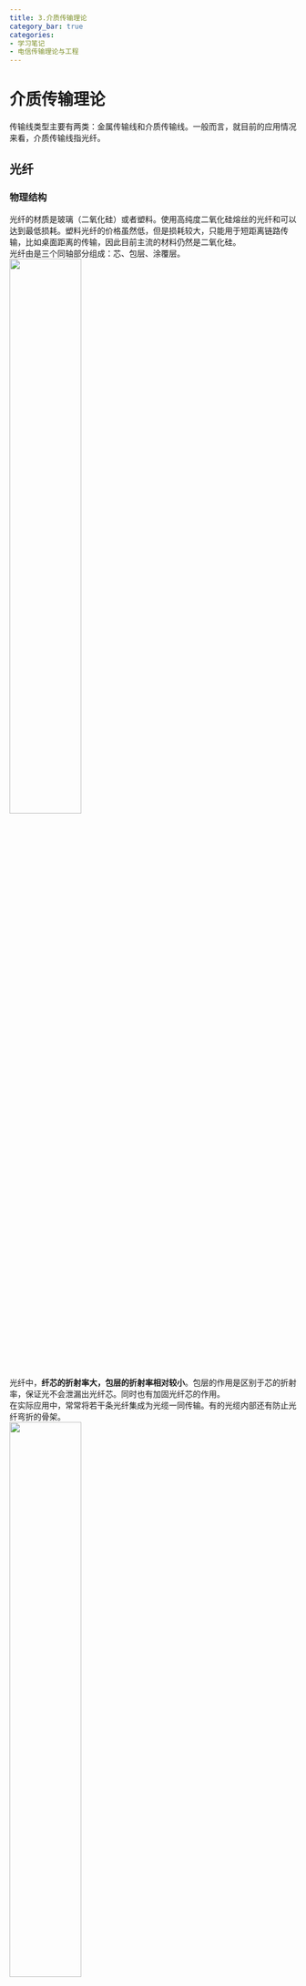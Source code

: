 ```yaml
---
title: 3.介质传输理论
category_bar: true
categories: 
- 学习笔记
- 电信传输理论与工程
---
```

# 介质传输理论
传输线类型主要有两类：金属传输线和介质传输线。一般而言，就目前的应用情况来看，介质传输线指光纤。

## 光纤
### 物理结构
光纤的材质是玻璃（二氧化硅）或者塑料。使用高纯度二氧化硅熔丝的光纤和可以达到最低损耗。塑料光纤的价格虽然低，但是损耗较大，只能用于短距离链路传输，比如桌面距离的传输，因此目前主流的材料仍然是二氧化硅。   
光纤由是三个同轴部分组成：芯、包层、涂覆层。  
<img src = https://cdn.jsdelivr.net/gh/l61012345/Pic/img/20220522132920.png width=50%>  

光纤中，**纤芯的折射率大，包层的折射率相对较小**。包层的作用是区别于芯的折射率，保证光不会泄漏出光纤芯。同时也有加固光纤芯的作用。  
在实际应用中，常常将若干条光纤集成为光缆一同传输。有的光缆内部还有防止光纤弯折的骨架。  
<img src = https://cdn.jsdelivr.net/gh/l61012345/Pic/img/20220522134518.png width=50%>


### 传输特性
光纤中携带信息的光通过光纤芯的内部全反射沿着光纤径向传输。由于用作传输的光通常频率非常高，通常以太赫兹计，其频率难以被直接测量，光线中使用另一参数“波导波长”(guide wavelength)来描述用做传输的光的特性，定义波导波长为光在光纤中传播的速度$v$与光频率之比：   
$$λ_g=\frac{v}{f}$$
光的传输特性由光谱(spectrum)表示，类似于频谱，其反映了光的波长与增益的关系。类比于带宽，光谱中的线谱宽度/线宽(linewidth)表示光束光谱的宽度或者吸收特性。  
光纤传输系统中的发射器通常是发光二极管或者是激光发射器，其将编码好的信息转换为光信号然后发射。通常发光二极管的支持传输的线宽在60nm，激光发射器支持传输的线宽在5到10nm左右。更窄的线宽意味着更高的传输数据率。  

光纤按照其内部的折射率分布可以分为：阶跃光纤和渐变光纤。阶跃光纤中纤芯和包层的折射率都是不变的常数。而渐变光纤中纤芯的折射率从轴心沿半径轴向逐渐增大，包层折射率不变。  
光在光纤中的传输可能会出现多种光路，平行于轴线的的光的传播模式称为单模，而有多条折射和反射的光路的光的传播模式称为多模。其具体物理意义为光的亥姆霍兹方程解的个数，在后面的内容中会详细解释。  
在工作波长一定的情况下，光纤中只有一种传输模式的光纤称为单模光纤，有多种传输模式的光纤称为多模光纤，按照折射率分布有可以分为多模渐变光纤和多模阶跃光纤。  
多模光纤的传输容量小，传输性能差，带宽窄。而单模光纤中不存在不同模式的传输时延，具有良好的传输特性。  

## 光传输理论
由于光的频率过高，此时不太容易能够像分析金属传输线那样将光纤等效为若干段等效电路。在分析光在光纤中的传输方式时，通常有依据光传播理论分析的射线分析方法，也可以有依据电磁波传播特性分析的波动分析方法。  

### 射线理论
#### 光传播定律
光在两种不同的介质界面上会发生反射和折射。定义光入射的角度与垂直分界面的法线夹角为入射角，反射角为反射光与法线的夹角。当光的入射角为$θ_i$时，其发生反射的反射角与入射角相等：  
$$θ_i=θ_{refl}$$
同时，折射定律认为折射光位于法线和入射线决定的平面内，且入射光和折射光位于法线的两侧，有：  
$$n_1sinθ_i=n_2sinθ_{refr}$$
其中入射介质的折射率为$n_1$，折射介质的折射率为$n_2$。  
当入射角大于某一角度入射时便不再出现折射光，这种现象称为全反射(total inner reflection)。这个角度称为临界角。有：  
$$sinθ_c=\frac{n_2}{n_1}$$
<img src = https://cdn.jsdelivr.net/gh/l61012345/Pic/img/20220522144004.png width=50%>  

#### 阶跃光纤的子午面射线分析
光在光线中的传播路径有两种：一种是光始终在光纤的轴平面内传播，这样的光纤称为子午线。另一种是光在传播过程中，传播轨迹不在同一个平面内，且不与光纤轴相交，这种光线称为斜射光线。  
<img src = https://cdn.jsdelivr.net/gh/l61012345/Pic/img/20220522144352.png width=50%>  

对于子午线射线，其传播路径如图所示：  
<img src = https://cdn.jsdelivr.net/gh/l61012345/Pic/img/20220522144629.png width=80%>  

如图，光从某种折射率为$n_0$的介质中入射到光纤芯中，当光的入射角为$α$时，使得折射光恰好能够在光纤芯与光纤包层的分界面上发生全反射。定义此时的入射角$α$为纤芯端面的最大入射角，**凡是入射角小于$α$的光线均可以在光纤内发生全反射**。  
根据折射定律，在纤芯端面有：  
$$n_0sinα=n_1sinβ$$
根据几何关系：$β=90°-θ_c$，那么有：  
$$n_0sinα=n_1cosθ_c$$
根据全反射的定义：  
$$sinθ_c=\frac{n_2}{n_1}$$
带入到之前的公式，有：  
$$\begin{aligned}
    n_0sinα&=n_1cosθ_c\\
    &=n_1\sqrt{1-sin^2θ_c}\\
    &=n_1\sqrt{1-(\frac{n_2}{n_1})^2}
\end{aligned}$$
定义$Δ=\frac{n_1^2-n_2^2}{2n_1^2}$称为光纤的相对折射率差。有近似关系：   
$$Δ=\frac{n_1^2-n_2^2}{2n_1^2}≈n_1\sqrt{n_1^2-n_2^2}$$
定义光纤的数值孔径（numerical aperture，$NA$）为：  
$$NA=n_0sinα$$
数值孔径表征了光纤的光的收集能力，可以发现$n_1$和$n_2$相差越大，$Δ$越大，光纤的数值孔径越大，集光能力越强。  
在渐变光纤中，可以把光纤芯径向拆分为宽度非常小的若干段，在每一段中，光都线性地发生折射。  
<img src = https://cdn.jsdelivr.net/gh/l61012345/Pic/img/20220522165644.png width=50%>  

### 波动理论*
由于光是一种电磁波，也可以使用波动理论对光在光纤内部的传输进行分析。  
在光纤中横向电场偏振方向在传输过程中保持不变，设横向电场的偏振沿着$y$方向，其满足标量亥姆霍兹方程：  
$$▿^2E_y(r,θ,z)+k_0^2n^2E_y(r,θ,z)=0$$
其中$k_0$是真空中的波数，$n$是介质的折射率。  
在纤芯和包层中，令$a$是纤芯半径，有：  
$$U=a\sqrt{n_1^2k_0^2-β^2}$$
表示波导径向归一化相位常数，表示光沿径向发生的相位变化。  
$$W=a\sqrt{β^2-n_2^2k_0^2}$$
表示波导径向归一化衰减常数，表示光沿径向发生的幅度变化。  
定义径向归一化频率为：  
$$V=\sqrt{U^2+W^2}=n_1k_0a\sqrt{2Δ}$$

类似于金属传输线，光信号在光纤中传播的最低频率称为截止频率，低于截止频率的的光信号无法在光纤中有效传输。截止频率发生时，径向归一化衰减常数$W$为零，随着频率的减小，$W$便不再为实数。截止频率发生时：
$$V_c^2=U_c^2,W_c=V_c$$
在单模光纤中，光单模传输的条件为：  
$$0<V<2.404$$
这个条件称为单模传输条件。在单模传输条件下，光的传播模式为单模，其不存在模式色散且带宽很宽，可以用于长距离大容量通信。    

## 光纤传输特性的影响因素
### 光纤的传输损耗
光在传输的过程当中的主要损耗依据来源分为固有损耗(intrinsic attenuation)和外在损耗(extrinsic attenuation)。固有损耗指光纤自身的传输损耗，外在损耗指光纤在使用时引起的传输损耗。    

#### 固有损耗
- 吸收损耗  
在光传输过程中光使得光纤材料中的粒子吸收光能，发生跃迁的能量损耗称为吸收损耗。通常，这些粒子只吸收特定波长的光，因此吸收损耗与传输光的波长有关。对于二氧化硅，其衰减在光波长为1400nm时最为显著。为了减少吸收损耗，规定光通信中使用衰减相对较少的三个波长窗口：**850nm，1310nm和1550nm**。  

- 散射损耗  
散射损耗是由于材料不均匀使得光散射使得光能辐射出光纤外引起的能量损失。总体来讲，散射损耗是由于光纤的非线性特性造成的。这些非线性效应包括：瑞利散射、受激布里渊散射、受激拉曼散射、折射率扰动等等。
散射损耗中主要考虑瑞利散射引起的损耗。光纤制造时，由于熔融态玻璃分子的热运动引起其内部结构的密度不均匀和折射率起伏，故对光产生散射，比光波长小得多的粒子引起的散射称为瑞利散射。  

 
#### 外在损耗
- 接续损耗  
两光纤连接处所产生的损耗。一般而言，光纤的接续方式有两种：活动接续（比如接头）和固定接续（比如熔接：将两根光纤芯融化后相接在一起，再加上包层的方法）；使用活动接续可能导致两根光纤的纤芯位置出现偏差。常见原因还有两根光纤数值孔径不同，折射率分布不同等。  

- 弯曲损耗和微弯曲损耗  
在敷设和连接光缆时可能会使得光纤产生明显的弯折，光在通过这样的弯折处时发生的损耗称为弯曲损耗(macrobending attenuation)。同时，在制作缆线的过程中不可避免地会对光纤有细微挤压，或者环境温度的使光纤热胀冷缩，光在通过这些肉眼不可见的细微挤压处时发生光泄漏产生的损耗称为微弯曲损耗(microbending attenuation)。  

### 光纤的色散
光纤中传输的光由于多种模式或不同频率在传输过程中群速度不一致，到达接收机的时间也不一致，在接收机一侧会观察到单个字符信号发生时域扩展和畸变，这样的现象称为色散。由于时域拓展，色散会引起码间串扰。因此，**色散程度决定了光纤的传输带宽，限制了系统传输速率和传输距离**。  
光纤中的色散分为三类：模式色散，材料色散，波导色散和偏振色散。其中**对传输影响最严重的是模式色散**。  

#### 模式色散
光纤中不同传播模式的光沿着光纤轴向传播的群速度不同，因而在接收端产生的波形时域扩展的现象称为模式色散。模式色散的程度和相对折射率差以及光纤的长度成正比：光纤越长，相对折射率差越大，模式色散越严重。  

#### 材料色散*
由于光纤材料折射率随着光波长的变化而变化，使得各波长的光信号传播速度不同，在接收端产生的波形时域扩展的现象称为材料色散。材料色散取决于光纤材料折射率的波长特性和光源的线宽。  

#### 波导色散*
在不同波长下，其相位常数$β$不同而导致的群速度不同发生的色散现象称为波导色散，波导色散与光纤的结构有关，也称为结构色散。  

#### 偏振色散*
偏振色散是单模光纤特有的一种色散。由于单模光纤中传输模式可以分解为两个相互正交的模，其电场沿着$x$,$y$方向偏振，这两个模的相位常数$β$不同而导致的群速度不同发生的色散现象称为偏振色散。  

**多模光纤中，模式色散的影响程度远大于材料色散，波导色散的影响最次。**  
**单模光纤中，模式色散为0，色散主要是材料色散，波导色散较小，偏振色散一般可以忽略。**  
色散描述的是光纤中的光信号时域扩展的程度，而带宽这一现象在频域的表现。光纤的带宽建议单位为每千米带宽，表示为：  

$$B_0 \vert_{MHz}≈\frac{ɛ×10^6}{D×Δλ}$$


## 光纤传输系统
### 光纤传输系统的构成
一个简单的光纤传输系统如下图所示：  
<img src = https://cdn.jsdelivr.net/gh/l61012345/Pic/img/20220526141315.png width=50%>  

在发送端，光信号一路一路地分别由若干个光信号发送机（通常是LED或者激光发射器）发送，经过波分复用器后合为一路信号，这路信号通过功率放大器(power amplifier)被放大，以提高信号的抗衰落能力。  
光信号进入光纤后，每隔一段传输距离就会设置一个线路放大器(line amplifier)将受到衰落的信号重新放大。  
在接收端，光信号在被解复用前通过前置放大器(preamplifier)以增强信号，然后信号通过解复用器后重新变为多路信号传输给多个接收机中。  


### 光传输器件
#### 耦合器  
耦合器(coupler)是光网络中一种可以将多路光信号合为一路，或者是将一路混合的光信号分为多路混合光信号的光源器件。在第二种情况下，耦合器向每一路上分到的功率单位权重系数称为分光比/耦合比(coupling ratio)，以$α$记。换句话来说，耦合器可以根据分光比向每一路分配不同功率的同一光信号。分光比可以与光信号波长有关，分光比与光信号相关的耦合器称为频率选择性耦合器；也可以和波长无关，这种耦合器称为频率无关/平坦耦合器。  
对于频率无关的耦合器，最常见的是将一路光信号平均分成两路的耦合器，每一路信号的功率是原来的1/2，这样的耦合器称为3dB耦合器。另一种情况是从一路光信号中取很少一点光信号用于光网络的监控或维护，此时后和其的分光比在0.90-0.95之间，这种耦合器称为TAP耦合器。频率选择性耦合器常常用于低损耗地将1310nm信号和1550nm的信号合为一路。  

#### 隔离器和循环器
隔离器(isolator)是一种只允许光单向传播的无源器件。隔离器常用于放大器或者发射器之后以避免反射波进入这些器件造成损耗。隔离器的两个关键指标是插入损耗（insertion loss）和隔离度(isolation)。  
循环器(circulator)则是一种具有多个端口的隔离器。  


#### 复用器和滤波器  
复用器(multiplexer)是一种将通信资源（时间、空间、波长、码型等）平均分配给多个光信道使用的光网络器件，对于使用波分复用的光网络，可以使用不同频率的带通滤波器(filter)进行解复用。    
优秀的光网络的滤波器需要具备：1) 低插入损耗 2)损耗与光的极化无关 3)对温度不敏感 4)通带截止迅速等特点。在波分复用系统中常常使用级联的滤波器。  

复用器和解复用器可以用于一种全光交换机的内部交换网络构建，如下图所示，这样的交换机不能动态改变路由，是一种静态交换，但是具有可靠性高的特点。  
<img src = https://cdn.jsdelivr.net/gh/l61012345/Pic/img/20220526144925.png width=50%>  

#### 光放大器  
光放大器是一种用于增强光信号的传输器件。光纤通信的传输距离一般比较长，因此需要放大器对信号进行放大。  
光通信中的再定时比较困难，一般不会使用再生器。  
光放大器可以通过在光纤中掺杂一些金属粒子实现，常见的放大器是掺铒光纤放大器。  
如前文所述，按照放大器在传输线路中的位置分类为功率放大器、线路放大器和前置放大器。  

#### 光探测器、光交换机和波长转换器  
光探测器(photodetector)是一种利用光电效应将光信号转化为电信号的光器件。常常作为光交换机等光元器件的基本组件。类似于电交换机，光交换机将从某个链路来的光信号通过光探测器转化为电信号，然后将该电信号通过波长转换器转换到另一个波长上，实现不同波分信道的转换。  